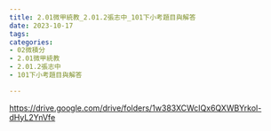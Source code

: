 ```yaml
---
title: 2.01微甲統教_2.01.2張志中_101下小考題目與解答
date: 2023-10-17
tags: 
categories:
- 02微積分
- 2.01微甲統教
- 2.01.2張志中
- 101下小考題目與解答

---
```

https://drive.google.com/drive/folders/1w383XCWcIQx6QXWBYrkol-dHyL2YnVfe
